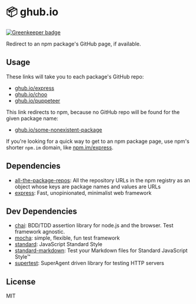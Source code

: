 # 📦 ghub.io

[![Greenkeeper badge](https://badges.greenkeeper.io/nice-registry/ghub.io.svg)](https://greenkeeper.io/)

Redirect to an npm package's GitHub page, if available.

## Usage

These links will take you to each package's GitHub repo:

- [ghub.io/express](https://ghub.io/express)
- [ghub.io/choo](https://ghub.io/choo)
- [ghub.io/puppeteer](https://ghub.io/puppeteer)

This link redirects to npm, because no GitHub repo will be found for the given package name:

- [ghub.io/some-nonexistent-package](https://ghub.io/some-nonexistent-package)

If you're looking for a quick way to get to an npm package page, use npm's 
shorter `npm.im` domain, like [npm.im/express](https://npm.im/express).

## Dependencies

- [all-the-package-repos](https://github.com/nice-registry/all-the-package-repos): All the repository URLs in the npm registry as an object whose keys are package names and values are URLs
- [express](https://github.com/expressjs/express): Fast, unopinionated, minimalist web framework

## Dev Dependencies

- [chai](https://github.com/chaijs/chai): BDD/TDD assertion library for node.js and the browser. Test framework agnostic.
- [mocha](https://github.com/mochajs/mocha): simple, flexible, fun test framework
- [standard](https://github.com/standard/standard): JavaScript Standard Style
- [standard-markdown](https://github.com/zeke/standard-markdown): Test your Markdown files for Standard JavaScript Style™
- [supertest](https://github.com/visionmedia/supertest): SuperAgent driven library for testing HTTP servers

## License

MIT
